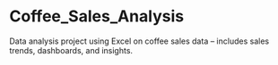 # Coffee_Sales_Analysis
Data analysis project using Excel on coffee sales data – includes sales trends, dashboards, and insights.
